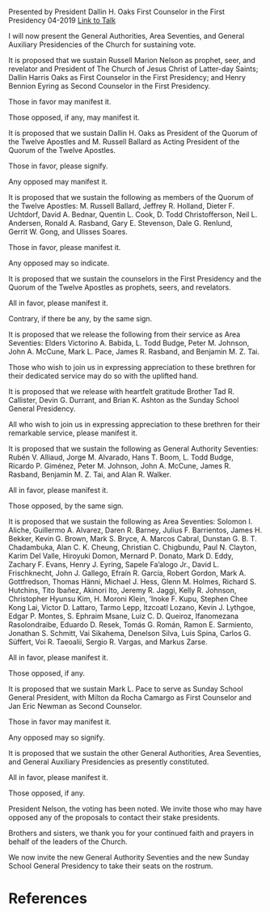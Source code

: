 Presented by President Dallin H. Oaks
First Counselor in the First Presidency
04-2019
[Link to Talk](https://www.churchofjesuschrist.org/study/general-conference/2019/04/21oaks?lang=eng)

I will now present the General Authorities, Area Seventies, and General Auxiliary Presidencies of the Church for sustaining vote.

It is proposed that we sustain Russell Marion Nelson as prophet, seer, and revelator and President of The Church of Jesus Christ of Latter-day Saints; Dallin Harris Oaks as First Counselor in the First Presidency; and Henry Bennion Eyring as Second Counselor in the First Presidency.

Those in favor may manifest it.

Those opposed, if any, may manifest it.

It is proposed that we sustain Dallin H. Oaks as President of the Quorum of the Twelve Apostles and M. Russell Ballard as Acting President of the Quorum of the Twelve Apostles.

Those in favor, please signify.

Any opposed may manifest it.

It is proposed that we sustain the following as members of the Quorum of the Twelve Apostles: M. Russell Ballard, Jeffrey R. Holland, Dieter F. Uchtdorf, David A. Bednar, Quentin L. Cook, D. Todd Christofferson, Neil L. Andersen, Ronald A. Rasband, Gary E. Stevenson, Dale G. Renlund, Gerrit W. Gong, and Ulisses Soares.

Those in favor, please manifest it.

Any opposed may so indicate.

It is proposed that we sustain the counselors in the First Presidency and the Quorum of the Twelve Apostles as prophets, seers, and revelators.

All in favor, please manifest it.

Contrary, if there be any, by the same sign.

It is proposed that we release the following from their service as Area Seventies: Elders Victorino A. Babida, L. Todd Budge, Peter M. Johnson, John A. McCune, Mark L. Pace, James R. Rasband, and Benjamin M. Z. Tai.

Those who wish to join us in expressing appreciation to these brethren for their dedicated service may do so with the uplifted hand.

It is proposed that we release with heartfelt gratitude Brother Tad R. Callister, Devin G. Durrant, and Brian K. Ashton as the Sunday School General Presidency.

All who wish to join us in expressing appreciation to these brethren for their remarkable service, please manifest it.

It is proposed that we sustain the following as General Authority Seventies: Rubén V. Alliaud, Jorge M. Alvarado, Hans T. Boom, L. Todd Budge, Ricardo P. Giménez, Peter M. Johnson, John A. McCune, James R. Rasband, Benjamin M. Z. Tai, and Alan R. Walker.

All in favor, please manifest it.

Those opposed, by the same sign.



It is proposed that we sustain the following as Area Seventies: Solomon I. Aliche, Guillermo A. Alvarez, Daren R. Barney, Julius F. Barrientos, James H. Bekker, Kevin G. Brown, Mark S. Bryce, A. Marcos Cabral, Dunstan G. B. T. Chadambuka, Alan C. K. Cheung, Christian C. Chigbundu, Paul N. Clayton, Karim Del Valle, Hiroyuki Domon, Mernard P. Donato, Mark D. Eddy, Zachary F. Evans, Henry J. Eyring, Sapele Fa’alogo Jr., David L. Frischknecht, John J. Gallego, Efraín R. García, Robert Gordon, Mark A. Gottfredson, Thomas Hänni, Michael J. Hess, Glenn M. Holmes, Richard S. Hutchins, Tito Ibañez, Akinori Ito, Jeremy R. Jaggi, Kelly R. Johnson, Christopher Hyunsu Kim, H. Moroni Klein, ’Inoke F. Kupu, Stephen Chee Kong Lai, Victor D. Lattaro, Tarmo Lepp, Itzcoatl Lozano, Kevin J. Lythgoe, Edgar P. Montes, S. Ephraim Msane, Luiz C. D. Queiroz, Ifanomezana Rasolondraibe, Eduardo D. Resek, Tomás G. Román, Ramon E. Sarmiento, Jonathan S. Schmitt, Vai Sikahema, Denelson Silva, Luis Spina, Carlos G. Süffert, Voi R. Taeoalii, Sergio R. Vargas, and Markus Zarse.

All in favor, please manifest it.

Those opposed, if any.

It is proposed that we sustain Mark L. Pace to serve as Sunday School General President, with Milton da Rocha Camargo as First Counselor and Jan Eric Newman as Second Counselor.

Those in favor may manifest it.

Any opposed may so signify.

It is proposed that we sustain the other General Authorities, Area Seventies, and General Auxiliary Presidencies as presently constituted.

All in favor, please manifest it.

Those opposed, if any.

President Nelson, the voting has been noted. We invite those who may have opposed any of the proposals to contact their stake presidents.

Brothers and sisters, we thank you for your continued faith and prayers in behalf of the leaders of the Church.

We now invite the new General Authority Seventies and the new Sunday School General Presidency to take their seats on the rostrum.

# References
